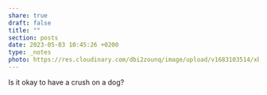 ```yaml
---
share: true
draft: false
title: ""
section: posts
date: 2023-05-03 10:45:26 +0200
type: _notes
photo: https://res.cloudinary.com/dbi2zounq/image/upload/v1683103514/xbyuosimltk5nedl61ww.jpg
---
```


Is it okay to have a crush on a dog?
